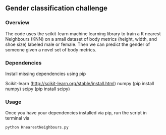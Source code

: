 ## Gender classification challenge

### Overview
The code uses the scikit-learn machine learning library to train a K nearest Neighbours (KNN) on a small dataset of body metrics (height, width, and shoe size) labeled male or female. Then we can predict the gender of someone given a novel set of body metrics.

### Dependencies
Install missing dependencies using pip

Scikit-learn (http://scikit-learn.org/stable/install.html) numpy (pip install numpy) scipy (pip install scipy)

### Usage
Once you have your dependencies installed via pip, run the script in terminal via

````
python KnearestNeighbours.py
